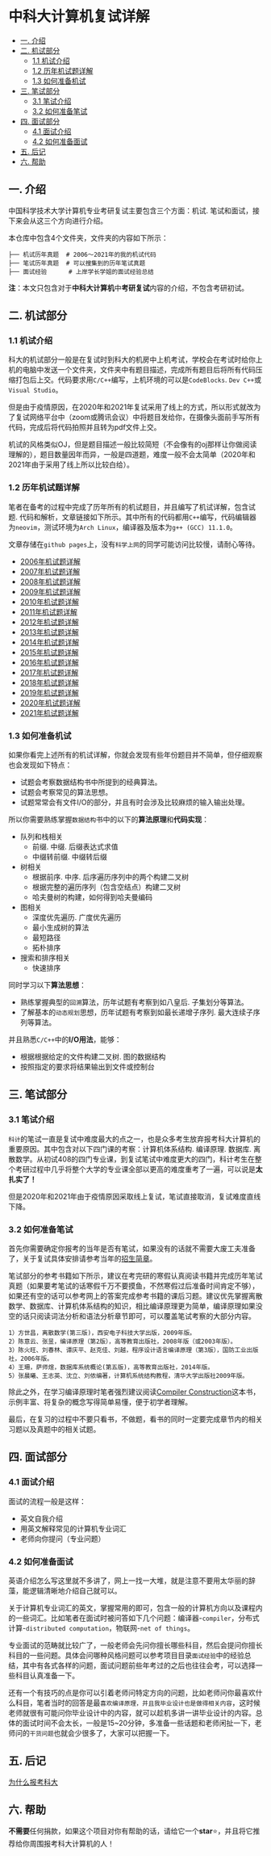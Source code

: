 # 中科大计算机复试详解

+ [一. 介绍](#一-介绍)
+ [二. 机试部分](#二-机试部分)
	+ [1.1 机试介绍](#11-机试介绍)
	+ [1.2 历年机试题详解](#12-历年机试题详解)
	+ [1.3 如何准备机试](#13-如何准备机试)
+ [三. 笔试部分](#三-笔试部分)
	+ [3.1 笔试介绍](#31-笔试介绍)
	+ [3.2 如何准备笔试](#32-如何准备笔试)
+ [四. 面试部分](#四-面试部分)
	+ [4.1 面试介绍](#41-面试介绍)
	+ [4.2 如何准备面试](#42-如何准备面试)
+ [五. 后记](#五-后记)
+ [六. 帮助](#六-帮助)

## 一. 介绍

中国科学技术大学计算机专业考研复试主要包含三个方面：机试. 笔试和面试，接下来会从这三个方向进行介绍。

本仓库中包含4个文件夹，文件夹的内容如下所示：

```
├── 机试历年真题  # 2006～2021年的我的机试代码
├── 笔试历年真题  # 可以搜集到的历年笔试真题
├── 面试经验      # 上岸学长学姐的面试经验总结
```

**注**：本文只包含对于**中科大计算机**中**考研复试**内容的介绍，不包含考研初试。

## 二. 机试部分

### 1.1 机试介绍

科大的机试部分一般是在复试时到科大的机房中上机考试，学校会在考试时给你上机的电脑中发送一个文件夹，文件夹中有题目描述，完成所有题目后将所有代码压缩打包后上交。代码要求用`C/C++`编写，上机环境的可以是`CodeBlocks`. `Dev C++`或`Visual Studio`。

但是由于疫情原因，在2020年和2021年复试采用了线上的方式，所以形式就改为了复试网络平台中（zoom或腾讯会议）中将题目发给你，在摄像头面前手写所有代码，完成后将代码拍照并且转为pdf文件上交。

机试的风格类似OJ，但是题目描述一般比较简短（不会像有的oj那样让你做阅读理解的），题目数量因年而异，一般是四道题，难度一般不会太简单（2020年和2021年由于采用了线上所以比较白给）。

### 1.2 历年机试题详解

笔者在备考的过程中完成了历年所有的机试题目，并且编写了机试详解，包含试题. 代码和解析，文章链接如下所示。其中所有的代码都用`C++`编写，代码编辑器为`neovim`，测试环境为`Arch Linux`，编译器及版本为`g++ (GCC) 11.1.0`。

文章存储在`github pages`上，没有`科学上网`的同学可能访问比较慢，请耐心等待。

+ [2006年机试题详解](https://zdszero.github.io/posts/ustc-test-2006/)
+ [2007年机试题详解](https://zdszero.github.io/posts/ustc-test-2007/)
+ [2008年机试题详解](https://zdszero.github.io/posts/ustc-test-2008/)
+ [2009年机试题详解](https://zdszero.github.io/posts/ustc-test-2009/)
+ [2010年机试题详解](https://zdszero.github.io/posts/ustc-test-2010/)
+ [2011年机试题详解](https://zdszero.github.io/posts/ustc-test-2011/)
+ [2012年机试题详解](https://zdszero.github.io/posts/ustc-test-2012/)
+ [2013年机试题详解](https://zdszero.github.io/posts/ustc-test-2013/)
+ [2014年机试题详解](https://zdszero.github.io/posts/ustc-test-2014/)
+ [2015年机试题详解](https://zdszero.github.io/posts/ustc-test-2015/)
+ [2016年机试题详解](https://zdszero.github.io/posts/ustc-test-2016/)
+ [2017年机试题详解](https://zdszero.github.io/posts/ustc-test-2017/)
+ [2018年机试题详解](https://zdszero.github.io/posts/ustc-test-2018/)
+ [2019年机试题详解](https://zdszero.github.io/posts/ustc-test-2019/)
+ [2020年机试题详解](https://zdszero.github.io/posts/ustc-test-2020/)
+ [2021年机试题详解](https://zdszero.github.io/posts/ustc-test-2021/)

### 1.3 如何准备机试

如果你看完上述所有的机试详解，你就会发现有些年份题目并不简单，但仔细观察也会发现如下特点：
+ 试题会考察数据结构书中所提到的经典算法。
+ 试题会考察常见的算法思想。
+ 试题常常会有文件I/O的部分，并且有时会涉及比较麻烦的输入输出处理。

所以你需要熟练掌握`数据结构`书中的以下的**算法原理**和**代码实现**：
+ 队列和栈相关
  + 前缀. 中缀. 后缀表达式求值
  + 中缀转前缀. 中缀转后缀
+ 树相关
  + 根据前序. 中序. 后序遍历序列中的两个构建二叉树
  + 根据完整的遍历序列（包含空结点）构建二叉树
  + 哈夫曼树的构建，如何得到哈夫曼编码
+ 图相关
  + 深度优先遍历. 广度优先遍历
  + 最小生成树的算法
  + 最短路径
  + 拓朴排序
+ 搜索和排序相关
  + 快速排序

同时学习以下**算法思想**：
+ 熟练掌握典型的`回溯`算法，历年试题有考察到如八皇后. 子集划分等算法。
+ 了解基本的`动态规划`思想，历年试题有考察到如最长递增子序列. 最大连续子序列等算法。

并且熟悉`C/C++`中的**I/O用法**，能够：
+ 根据根据给定的文件构建二叉树. 图的数据结构
+ 按照指定的要求将结果输出到文件或控制台

## 三. 笔试部分

### 3.1 笔试介绍

`科计`的笔试一直是复试中难度最大的点之一，也是众多考生放弃报考科大计算机的重要原因。其中包含对以下四门课的考察：计算机体系结构. 编译原理. 数据库. 离散数学。从初试408的四门专业课，到复试笔试中难度更大的四门，科计考生在整个考研过程中几乎将整个大学的专业课全部以更高的难度重考了一遍，可以说是**太扎实了！**

但是2020年和2021年由于疫情原因采取线上复试，笔试直接取消，复试难度直线下降。

### 3.2 如何准备笔试

首先你需要确定你报考的当年是否有笔试，如果没有的话就不需要大废工夫准备了，关于复试具体安排请参考当年的[招生简章](https://yz.ustc.edu.cn/zsjz_index/index.htm)。

笔试部分的参考书籍如下所示，建议在考完研的寒假认真阅读书籍并完成历年笔试真题（如果要考笔试的话寒假千万不要摸鱼，不然寒假过后准备时间肯定不够），如果还有空的话可以参考网上的答案完成参考书籍的课后习题。建议优先掌握离散数学、数据库、计算机体系结构的知识，相比编译原理更为简单，编译原理如果没空的话只阅读词法分析和语法分析章节即可，可以覆盖笔试考察的大部分内容。

```
1）方世昌，离散数学(第三版)，西安电子科技大学出版，2009年版。
2）陈意云、张昱，编译原理（第2版），高等教育出版社，2008年版（或2003年版）。
3）陈火旺、刘春林、谭庆平、赵克佳、刘越，程序设计语言编译原理（第3版），国防工业出版社，2006年版。
4）王珊，萨师煊，数据库系统概论(第五版)，高等教育出版社，2014年版。
5）张晨曦、王志英、沈立、刘侬编著，计算机系统结构教程，清华大学出版社2009年版。
```

除此之外，在学习编译原理时笔者强烈建议阅读[Compiler Construction](https://book.douban.com/subject/2709089/)这本书，示例丰富、将复杂的概念写得简单易懂，便于初学者理解。

最后，在复习的过程中不要只看书，不做题，看书的同时一定要完成章节内的相关习题以及真题中的相关试题。

## 四. 面试部分

### 4.1 面试介绍

面试的流程一般是这样：
+ 英文自我介绍
+ 用英文解释常见的计算机专业词汇
+ 老师向你提问（专业问题）

### 4.2 如何准备面试

英语介绍怎么写这里就不多讲了，网上一找一大堆，就是注意不要用太华丽的辞藻，能逻辑清晰地介绍自己就可以。

关于计算机专业词汇的英文，掌握常用的即可，包含一般的计算机方向以及课程内的一些词汇。比如笔者在面试时被问答如下几个问题：编译器-`compiler`，分布式计算-`distributed computation`，物联网-`net of things`。

专业面试的范畴就比较广了，一般老师会先问你擅长哪些科目，然后会提问你擅长科目的一些问题。具体会问哪种风格问题可以参考项目目录`面试经验`中的经验总结，其中有各式各样的问题，面试问题前些年考过的之后也往往会考，可以选择一些科目认真准备一下。

还有一个有技巧的点是你可以引着老师问特定方向的问题，比如老师问你最喜欢什么科目，笔者当时的回答是最`喜欢编译原理，并且我毕业设计也是做得相关内容`，这时候老师就很有可能问你毕业设计中的内容，就可以趁机多讲一讲毕业设计的内容。总体的面试时间不会太长，一般是15~20分钟，多准备一些话题和老师闲扯一下，老师问的`干货问题`也就会少很多了，大家可以把握一下。

## 五. 后记

[为什么报考科大](./why-ustc.md)

## 六. 帮助

**不需要**任何捐款，如果这个项目对你有帮助的话，请给它一个**star**⭐，并且将它推荐给你周围报考科大计算机的人！
